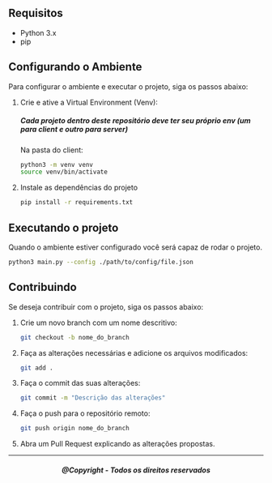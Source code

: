 ## Requisitos

- Python 3.x
- pip

## Configurando o Ambiente

Para configurar o ambiente e executar o projeto, siga os passos abaixo:

1. Crie e ative a Virtual Environment (Venv):
    <h5>Cada projeto dentro deste repositório deve ter seu próprio env (um para client e outro para server)</h5>

    Na pasta do client:
    ```bash
    python3 -m venv venv
    source venv/bin/activate
    ```

2. Instale as dependências do projeto

    ```bash
    pip install -r requirements.txt
    ```

## Executando o projeto

Quando o ambiente estiver configurado você será capaz de rodar o projeto.

```bash
python3 main.py --config ./path/to/config/file.json
```


## Contribuindo

Se deseja contribuir com o projeto, siga os passos abaixo:

1. Crie um novo branch com um nome descritivo:
    
    ```bash
    git checkout -b nome_do_branch
    ```

2. Faça as alterações necessárias e adicione os arquivos modificados:

    ```bash
    git add .
    ```

3. Faça o commit das suas alterações:

    ```bash
    git commit -m "Descrição das alterações"
    ```

4. Faça o push para o repositório remoto:

    ```bash
    git push origin nome_do_branch
    ```

5. Abra um Pull Request explicando as alterações propostas.


---

##### <center> @Copyright - Todos os direitos reservados </center>